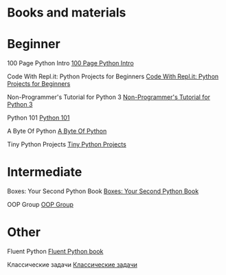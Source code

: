 # Books and materials

# Beginner 

100 Page Python Intro [100 Page Python Intro](https://learnbyexample.github.io/100_page_python_intro/)

Code With Repl.it: Python Projects for Beginners [Code With Repl.it: Python Projects for Beginners](https://www.codewithreplit.com/)

Non-Programmer's Tutorial for Python 3 [Non-Programmer's Tutorial for Python 3](https://en.wikibooks.org/wiki/Non-Programmer%27s_Tutorial_for_Python_3)

Python 101 [Python 101](https://python101.pythonlibrary.org/)

A Byte Of Python [A Byte Of Python](https://python.swaroopch.com/)

Tiny Python Projects [Tiny Python Projects](https://github.com/kyclark/tiny_python_projects)

# Intermediate

Boxes: Your Second Python Book [Boxes: Your Second Python Book](http://ralsina.gitlab.io/boxes-book/)

OOP Group [OOP Group](https://github.com/earthlab/oop-group)


# Other

Fluent Python [Fluent Python book](https://github.com/gerasimovtltsu/python_materials/blob/main/books/Fluent%20Python.pdf)

Классические задачи [Классические задачи](https://github.com/gerasimovtltsu/python_materials/blob/main/books/%D0%9A%D0%BB%D0%B0%D1%81%D1%81%D0%B8%D1%87%D0%B5%D1%81%D0%BA%D0%B8%D0%B5_%D0%B7%D0%B0%D0%B4%D0%B0%D1%87%D0%B8_Python.pdf)





